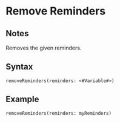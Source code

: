 # Remove Reminders

## Notes
Removes the given reminders.

## Syntax

```
removeReminders(reminders: <#Variable#>)
```

## Example
```
removeReminders(reminders: myReminders)
```
